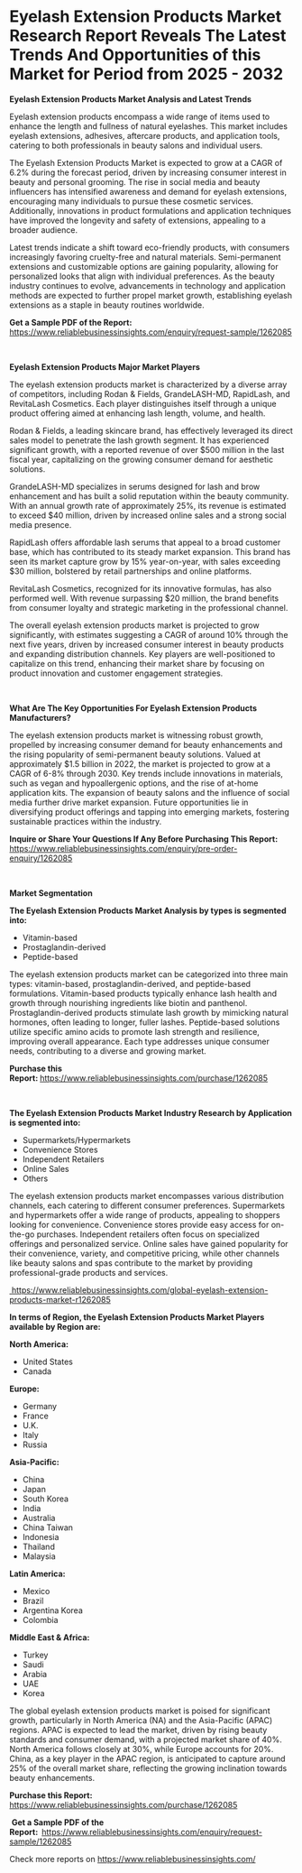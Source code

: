 <p><h1>Eyelash Extension Products Market Research Report Reveals The Latest Trends And Opportunities of this Market for Period from 2025 - 2032</h1></p><p><strong>Eyelash Extension Products Market Analysis and Latest Trends</strong></p>
<p><p>Eyelash extension products encompass a wide range of items used to enhance the length and fullness of natural eyelashes. This market includes eyelash extensions, adhesives, aftercare products, and application tools, catering to both professionals in beauty salons and individual users.</p><p>The Eyelash Extension Products Market is expected to grow at a CAGR of 6.2% during the forecast period, driven by increasing consumer interest in beauty and personal grooming. The rise in social media and beauty influencers has intensified awareness and demand for eyelash extensions, encouraging many individuals to pursue these cosmetic services. Additionally, innovations in product formulations and application techniques have improved the longevity and safety of extensions, appealing to a broader audience.</p><p>Latest trends indicate a shift toward eco-friendly products, with consumers increasingly favoring cruelty-free and natural materials. Semi-permanent extensions and customizable options are gaining popularity, allowing for personalized looks that align with individual preferences. As the beauty industry continues to evolve, advancements in technology and application methods are expected to further propel market growth, establishing eyelash extensions as a staple in beauty routines worldwide.</p></p>
<p><strong>Get a Sample PDF of the Report:&nbsp;</strong> <a href="https://www.reliablebusinessinsights.com/enquiry/request-sample/1262085?utm_campaign=2132&utm_medium=2&utm_source=Github&utm_content=ia&utm_term=06022025&utm_id=eyelash-extension-products">https://www.reliablebusinessinsights.com/enquiry/request-sample/1262085</a></p>
<p>&nbsp;</p>
<p><strong>Eyelash Extension Products Major Market Players</strong></p>
<p><p>The eyelash extension products market is characterized by a diverse array of competitors, including Rodan & Fields, GrandeLASH-MD, RapidLash, and RevitaLash Cosmetics. Each player distinguishes itself through a unique product offering aimed at enhancing lash length, volume, and health.</p><p>Rodan & Fields, a leading skincare brand, has effectively leveraged its direct sales model to penetrate the lash growth segment. It has experienced significant growth, with a reported revenue of over $500 million in the last fiscal year, capitalizing on the growing consumer demand for aesthetic solutions.</p><p>GrandeLASH-MD specializes in serums designed for lash and brow enhancement and has built a solid reputation within the beauty community. With an annual growth rate of approximately 25%, its revenue is estimated to exceed $40 million, driven by increased online sales and a strong social media presence.</p><p>RapidLash offers affordable lash serums that appeal to a broad customer base, which has contributed to its steady market expansion. This brand has seen its market capture grow by 15% year-on-year, with sales exceeding $30 million, bolstered by retail partnerships and online platforms.</p><p>RevitaLash Cosmetics, recognized for its innovative formulas, has also performed well. With revenue surpassing $20 million, the brand benefits from consumer loyalty and strategic marketing in the professional channel.</p><p>The overall eyelash extension products market is projected to grow significantly, with estimates suggesting a CAGR of around 10% through the next five years, driven by increased consumer interest in beauty products and expanding distribution channels. Key players are well-positioned to capitalize on this trend, enhancing their market share by focusing on product innovation and customer engagement strategies.</p></p>
<p>&nbsp;</p>
<p><strong>What Are The Key Opportunities For Eyelash Extension Products Manufacturers?</strong></p>
<p><p>The eyelash extension products market is witnessing robust growth, propelled by increasing consumer demand for beauty enhancements and the rising popularity of semi-permanent beauty solutions. Valued at approximately $1.5 billion in 2022, the market is projected to grow at a CAGR of 6-8% through 2030. Key trends include innovations in materials, such as vegan and hypoallergenic options, and the rise of at-home application kits. The expansion of beauty salons and the influence of social media further drive market expansion. Future opportunities lie in diversifying product offerings and tapping into emerging markets, fostering sustainable practices within the industry.</p></p>
<p><strong>Inquire or Share Your Questions If Any Before Purchasing This Report:</strong> <a href="https://www.reliablebusinessinsights.com/enquiry/pre-order-enquiry/1262085?utm_campaign=2132&utm_medium=2&utm_source=Github&utm_content=ia&utm_term=06022025&utm_id=eyelash-extension-products">https://www.reliablebusinessinsights.com/enquiry/pre-order-enquiry/1262085</a></p>
<p>&nbsp;</p>
<p><strong>Market Segmentation</strong></p>
<p><strong>The Eyelash Extension Products Market Analysis by types is segmented into:</strong></p>
<p><ul><li>Vitamin-based</li><li>Prostaglandin-derived</li><li>Peptide-based</li></ul></p>
<p><p>The eyelash extension products market can be categorized into three main types: vitamin-based, prostaglandin-derived, and peptide-based formulations. Vitamin-based products typically enhance lash health and growth through nourishing ingredients like biotin and panthenol. Prostaglandin-derived products stimulate lash growth by mimicking natural hormones, often leading to longer, fuller lashes. Peptide-based solutions utilize specific amino acids to promote lash strength and resilience, improving overall appearance. Each type addresses unique consumer needs, contributing to a diverse and growing market.</p></p>
<p><strong>Purchase this Report:&nbsp;</strong><a href="https://www.reliablebusinessinsights.com/purchase/1262085?utm_campaign=2132&utm_medium=2&utm_source=Github&utm_content=ia&utm_term=06022025&utm_id=eyelash-extension-products">https://www.reliablebusinessinsights.com/purchase/1262085</a></p>
<p>&nbsp;</p>
<p><strong>The Eyelash Extension Products Market Industry Research by Application is segmented into:</strong></p>
<p><ul><li>Supermarkets/Hypermarkets</li><li>Convenience Stores</li><li>Independent Retailers</li><li>Online Sales</li><li>Others</li></ul></p>
<p><p>The eyelash extension products market encompasses various distribution channels, each catering to different consumer preferences. Supermarkets and hypermarkets offer a wide range of products, appealing to shoppers looking for convenience. Convenience stores provide easy access for on-the-go purchases. Independent retailers often focus on specialized offerings and personalized service. Online sales have gained popularity for their convenience, variety, and competitive pricing, while other channels like beauty salons and spas contribute to the market by providing professional-grade products and services.</p></p>
<p><a href="https://www.reliablebusinessinsights.com/global-eyelash-extension-products-market-r1262085?utm_campaign=2132&utm_medium=2&utm_source=Github&utm_content=ia&utm_term=06022025&utm_id=eyelash-extension-products">&nbsp;https://www.reliablebusinessinsights.com/global-eyelash-extension-products-market-r1262085</a></p>
<p><strong>In terms of Region, the Eyelash Extension Products Market Players available by Region are:</strong></p>
<p>
    <p> <strong> North America: </strong>
        <ul>
            <li>United States</li>
            <li>Canada</li>
        </ul>
        </p> 
    <p> <strong> Europe: </strong>
        <ul>
            <li>Germany</li>
            <li>France</li>
            <li>U.K.</li>
            <li>Italy</li>
            <li>Russia</li>
        </ul>
        </p> 
    <p> <strong> Asia-Pacific: </strong>
        <ul>
            <li>China</li>
            <li>Japan</li>
            <li>South Korea</li>
            <li>India</li>
            <li>Australia</li>
            <li>China Taiwan</li>
            <li>Indonesia</li>
            <li>Thailand</li>
            <li>Malaysia</li>
        </ul>
        </p> 
    <p> <strong> Latin America: </strong>
        <ul>
            <li>Mexico</li>
            <li>Brazil</li>
            <li>Argentina Korea</li>
            <li>Colombia</li>
        </ul>
        </p> 
    <p> <strong> Middle East & Africa: </strong>
        <ul>
            <li>Turkey</li>
            <li>Saudi</li>
            <li>Arabia</li>
            <li>UAE</li>
            <li>Korea</li>
        </ul>
    </p>
    </p>
<p><p>The global eyelash extension products market is poised for significant growth, particularly in North America (NA) and the Asia-Pacific (APAC) regions. APAC is expected to lead the market, driven by rising beauty standards and consumer demand, with a projected market share of 40%. North America follows closely at 30%, while Europe accounts for 20%. China, as a key player in the APAC region, is anticipated to capture around 25% of the overall market share, reflecting the growing inclination towards beauty enhancements.</p></p>
<p><strong>Purchase this Report: </strong><a href="https://www.reliablebusinessinsights.com/purchase/1262085?utm_campaign=2132&utm_medium=2&utm_source=Github&utm_content=ia&utm_term=06022025&utm_id=eyelash-extension-products">https://www.reliablebusinessinsights.com/purchase/1262085</a></p>
<p>&nbsp;<strong>Get a Sample PDF of the Report:&nbsp;&nbsp;</strong><a href="https://www.reliablebusinessinsights.com/enquiry/request-sample/1262085?utm_campaign=2132&utm_medium=2&utm_source=Github&utm_content=ia&utm_term=06022025&utm_id=eyelash-extension-products">https://www.reliablebusinessinsights.com/enquiry/request-sample/1262085</a></p>
<p><strong></strong></p>
<p>Check more reports on <a href="https://www.reliablebusinessinsights.com/?utm_campaign=2132&utm_medium=2&utm_source=Github&utm_content=ia&utm_term=06022025&utm_id=eyelash-extension-products">https://www.reliablebusinessinsights.com/</a></p>